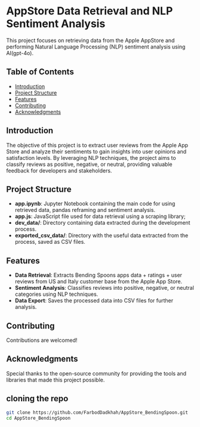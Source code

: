 # AppStore Data Retrieval and NLP Sentiment Analysis

This project focuses on retrieving data from the Apple AppStore and performing Natural Language Processing (NLP) sentiment analysis using AI(gpt-4o).

## Table of Contents

- [Introduction](#introduction)
- [Project Structure](#project-structure)
- [Features](#features)
- [Contributing](#contributing)
- [Acknowledgments](#acknowledgments)

## Introduction

The objective of this project is to extract user reviews from the Apple App Store and analyze their sentiments to gain insights into user opinions and satisfaction levels. By leveraging NLP techniques, the project aims to classify reviews as positive, negative, or neutral, providing valuable feedback for developers and stakeholders.

## Project Structure

- **app.ipynb**: Jupyter Notebook containing the main code for using retrieved data, pandas reframing and sentiment analysis.
- **app.js**: JavaScript file used for data retrieval using a scraping library; 
- **dev_data/**: Directory containing data extracted during the development process.
- **exported_csv_data/**: Directory with the useful data extracted from the process, saved as CSV files.

## Features

- **Data Retrieval**: Extracts Bending Spoons apps data + ratings +  user reviews from US and Italy customer base from the Apple App Store.
- **Sentiment Analysis**: Classifies reviews into positive, negative, or neutral categories using NLP techniques.
- **Data Export**: Saves the processed data into CSV files for further analysis.

## Contributing
Contributions are welcomed!


## Acknowledgments
Special thanks to the open-source community for providing the tools and libraries that made this project possible.



## cloning the repo

   ```bash
   git clone https://github.com/FarbodDadkhah/AppStore_BendingSpoon.git
   cd AppStore_BendingSpoon

